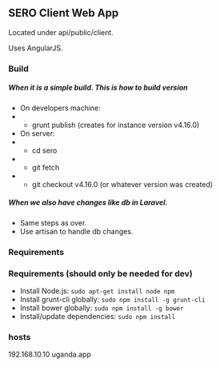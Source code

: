 ## SERO Client Web App

Located under api/public/client.

Uses AngularJS.

### Build

##### When it is a simple build. This is how to build version
- On developers machine: 
- - grunt publish (creates for instance version v4.16.0)
- On server:
- - cd sero
- - git fetch
- - git checkout v4.16.0 (or whatever version was created)

##### When we also have changes like db in Laravel.
- Same steps as over.
- Use artisan to handle db changes.


### Requirements

### Requirements (should only be needed for dev)
- Install Node.js: `sudo apt-get install node npm`
- Install grunt-cli globally: `sudo npm install -g grunt-cli`
- Install bower globally: `sudo npm install -g bower`
- Install/update dependencies: `sudo npm install`

### hosts
192.168.10.10 uganda.app
